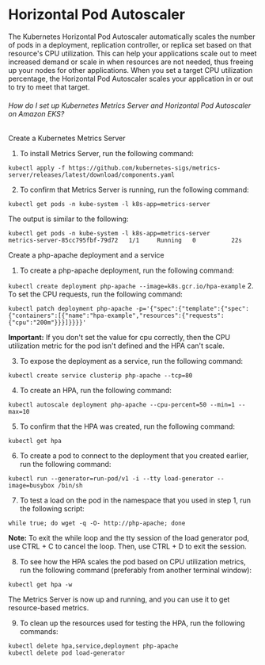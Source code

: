 # Horizontal Pod Autoscaler

The Kubernetes Horizontal Pod Autoscaler automatically scales the number of pods in a deployment, replication controller, or replica set based on that resource's CPU utilization. This can help your applications scale out to meet increased demand or scale in when resources are not needed, thus freeing up your nodes for other applications. When you set a target CPU utilization percentage, the Horizontal Pod Autoscaler scales your application in or out to try to meet that target.

###### How do I set up Kubernetes Metrics Server and Horizontal Pod Autoscaler on Amazon EKS?
Create a Kubernetes Metrics Server

1.    To install Metrics Server, run the following command:

`kubectl apply -f https://github.com/kubernetes-sigs/metrics-server/releases/latest/download/components.yaml`

2.    To confirm that Metrics Server is running, run the following command:

`kubectl get pods -n kube-system -l k8s-app=metrics-server`

The output is similar to the following:
```
kubectl get pods -n kube-system -l k8s-app=metrics-server
metrics-server-85cc795fbf-79d72   1/1     Running   0          22s
```
Create a php-apache deployment and a service

1.    To create a php-apache deployment, run the following command:

`kubectl create deployment php-apache --image=k8s.gcr.io/hpa-example`
2.    To set the CPU requests, run the following command:

`kubectl patch deployment php-apache -p='{"spec":{"template":{"spec":{"containers":[{"name":"hpa-example","resources":{"requests":{"cpu":"200m"}}}]}}}}'`

**Important:** If you don't set the value for cpu correctly, then the CPU utilization metric for the pod isn't defined and the HPA can't scale.

3.    To expose the deployment as a service, run the following command:

`kubectl create service clusterip php-apache --tcp=80`

4.    To create an HPA, run the following command:

`kubectl autoscale deployment php-apache --cpu-percent=50 --min=1 --max=10`

5.    To confirm that the HPA was created, run the following command:

`kubectl get hpa`

6.    To create a pod to connect to the deployment that you created earlier, run the following command:

`kubectl run --generator=run-pod/v1 -i --tty load-generator --image=busybox /bin/sh`

7.    To test a load on the pod in the namespace that you used in step 1, run the following script:

`while true; do wget -q -O- http://php-apache; done`

**Note:** To exit the while loop and the tty session of the load generator pod, use CTRL + C to cancel the loop. Then, use CTRL + D to exit the session.

8.    To see how the HPA scales the pod based on CPU utilization metrics, run the following command (preferably from another terminal window):

`kubectl get hpa -w`

The Metrics Server is now up and running, and you can use it to get resource-based metrics.

9. To clean up the resources used for testing the HPA, run the following commands:
```
kubectl delete hpa,service,deployment php-apache
kubectl delete pod load-generator
```

